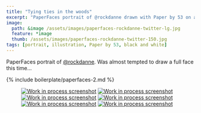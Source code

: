 ```yaml
---
title: "Tying ties in the woods"
excerpt: "PaperFaces portrait of @rockdanne drawn with Paper by 53 on an iPad."
image: 
  path: &image /assets/images/paperfaces-rockdanne-twitter-lg.jpg 
  feature: *image
  thumb: /assets/images/paperfaces-rockdanne-twitter-150.jpg
tags: [portrait, illustration, Paper by 53, black and white]
---
```


PaperFaces portrait of [@rockdanne](http://twitter.com/rockdanne). Was almost tempted to draw a full face this time…

{% include boilerplate/paperfaces-2.md %}

<figure class="half">
	<a href="{{ site.url }}/assets/images/paperfaces-rockdanne-process-1-lg.jpg"><img src="{{ site.url }}/assets/images/paperfaces-rockdanne-process-1-600.jpg" alt="Work in process screenshot"></a>
	<a href="{{ site.url }}/assets/images/paperfaces-rockdanne-process-2-lg.jpg"><img src="{{ site.url }}/assets/images/paperfaces-rockdanne-process-2-600.jpg" alt="Work in process screenshot"></a>
	<a href="{{ site.url }}/assets/images/paperfaces-rockdanne-process-3-lg.jpg"><img src="{{ site.url }}/assets/images/paperfaces-rockdanne-process-3-600.jpg" alt="Work in process screenshot"></a>
	<a href="{{ site.url }}/assets/images/paperfaces-rockdanne-process-4-lg.jpg"><img src="{{ site.url }}/assets/images/paperfaces-rockdanne-process-4-600.jpg" alt="Work in process screenshot"></a>
	<a href="{{ site.url }}/assets/images/paperfaces-rockdanne-process-5-lg.jpg"><img src="{{ site.url }}/assets/images/paperfaces-rockdanne-process-5-600.jpg" alt="Work in process screenshot"></a>
	<a href="{{ site.url }}/assets/images/paperfaces-rockdanne-process-6-lg.jpg"><img src="{{ site.url }}/assets/images/paperfaces-rockdanne-process-6-600.jpg" alt="Work in process screenshot"></a>
</figure>